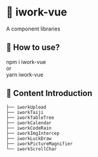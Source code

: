 # 🌟 iwork-vue   

A component libraries 

## 🚀 How to use?

npm i iwork-vue  
or  
yarn iwork-vue

## 📒 Content Introduction

```
├── iworkUpload             
├── iworkTaiji              
├── iworkTableTree          
├── iworkCalendar           
├── iworkCodeRain      
├── iworkImgIntercep        
├── iworkLuckDraw           
├── iworkPictureMagnifier   
└── iworkScrollChar         

```